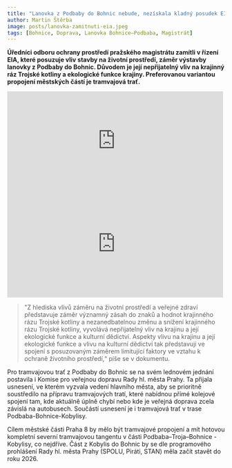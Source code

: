 ```yaml
---
title: "Lanovka z Podbaby do Bohnic nebude, nezískala kladný posudek EIA"
author: Martin Štěrba
image: posts/lanovka-zamitnuti-eia.jpeg
tags: [Bohnice, Doprava, Lanovka Bohnice–Podbaba, Magistrát]
---
```


**Úředníci odboru ochrany prostředí pražského magistrátu zamítli v řízení EIA, které posuzuje vliv stavby na životní prostředí, záměr výstavby lanovky z Podbaby do Bohnic. Důvodem je její nepřijatelný vliv na krajinný ráz Trojské kotliny a ekologické funkce krajiny. Preferovanou variantou propojení městských částí je tramvajová trať.**

<iframe src="https://www.facebook.com/plugins/post.php?href=https%3A%2F%2Fwww.facebook.com%2Fsterbamartin.praha8%2Fposts%2Fpfbid0WE9AKJabd9HKFjvoUmGFtwJ6nmFdTnK3obTZGDJbebnQG9ap7EiQnhw7HXukiF7gl&show_text=true&width=500" width="500" height="228" style="border:none;overflow:hidden" scrolling="no" frameborder="0" allowfullscreen="true" allow="autoplay; clipboard-write; encrypted-media; picture-in-picture; web-share"></iframe>

<iframe src="https://www.facebook.com/plugins/post.php?href=https%3A%2F%2Fwww.facebook.com%2FWagenknechtLuk%2Fposts%2Fpfbid0SwTfwSp6h9zqKS63viKEiDD5pFMM9HSGCAi4icU3AcgxmPGJjTzX3VHiXxyAdK23l&show_text=true&width=500" width="500" height="250" style="border:none;overflow:hidden" scrolling="no" frameborder="0" allowfullscreen="true" allow="autoplay; clipboard-write; encrypted-media; picture-in-picture; web-share"></iframe>

>"Z hlediska vlivů záměru na životní prostředí a veřejné zdraví představuje záměr významný zásah do znaků a hodnot krajinného rázu Trojské kotliny a nezanedbatelnou změnu a snížení krajinného rázu Trojské kotliny, vyvolává nepřijatelný vliv na krajinu a její ekologické funkce a kulturní dědictví. Aspekty vlivu na krajinu a její ekologické funkce a vlivu na kulturní dědictví tak představují ve spojení s posuzovaným záměrem limitující faktory ve vztahu k ochraně životního prostředí,“ píše se v dokumentu.

Pro tramvajovou trať z Podbaby do Bohnic se na svém lednovém jednání postavila i Komise pro veřejnou dopravu Rady hl. města Prahy. Ta přijala usnesení, ve kterém vyzvala vedení hlavního města, aby se prioritně soustředilo na přípravu tramvajových tratí, které nabídnou přímé kolejové spojení tam, kde aktuálně úplně chybí nebo kde je veřejná doprava zcela závislá na autobusech. Součástí usnesení je i tramvajová trať v trase Podbaba-Bohnice-Kobylisy.

Cílem městské části Praha 8 by mělo být tramvajové propojení a mít hotovou kompletní severní tramvajovou tangentu v části Podbaba–Troja–Bohnice - Kobylisy, co nejdříve. Část z Kobylis do Bohnic by se dle programového prohlášení Rady hl. města Prahy (SPOLU, Piráti, STAN) měla začít stavět do roku 2026.